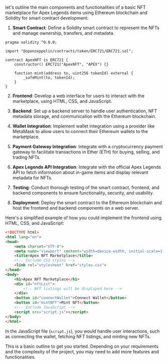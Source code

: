 let's outline the main components and functionalities of a basic NFT marketplace for Apex Legends items using Ethereum blockchain and Solidity for smart contract development:

1. **Smart Contract**: Define a Solidity smart contract to represent the NFTs and manage ownership, transfers, and metadata.

```solidity
pragma solidity ^0.8.0;

import "@openzeppelin/contracts/token/ERC721/ERC721.sol";

contract ApexNFT is ERC721 {
    constructor() ERC721("ApexNFT", "APEX") {}

    function mint(address to, uint256 tokenId) external {
        _safeMint(to, tokenId);
    }
}
```

2. **Frontend**: Develop a web interface for users to interact with the marketplace, using HTML, CSS, and JavaScript.

3. **Backend**: Set up a backend server to handle user authentication, NFT metadata storage, and communication with the Ethereum blockchain.

4. **Wallet Integration**: Implement wallet integration using a provider like MetaMask to allow users to connect their Ethereum wallets to the marketplace.

5. **Payment Gateway Integration**: Integrate with a cryptocurrency payment gateway to facilitate transactions in Ether (ETH) for buying, selling, and trading NFTs.

6. **Apex Legends API Integration**: Integrate with the official Apex Legends API to fetch information about in-game items and display relevant metadata for NFTs.

7. **Testing**: Conduct thorough testing of the smart contract, frontend, and backend components to ensure functionality, security, and usability.

8. **Deployment**: Deploy the smart contract to the Ethereum blockchain and host the frontend and backend components on a web server.

Here's a simplified example of how you could implement the frontend using HTML, CSS, and JavaScript:

```html
<!DOCTYPE html>
<html lang="en">
<head>
    <meta charset="UTF-8">
    <meta name="viewport" content="width=device-width, initial-scale=1.0">
    <title>Apex NFT Marketplace</title>
    <!-- Include CSS styles -->
    <link rel="stylesheet" href="styles.css">
</head>
<body>
    <h1>Apex NFT Marketplace</h1>
    <div id="nftList">
        <!-- NFT listings will be displayed here -->
    </div>
    <button id="connectWallet">Connect Wallet</button>
    <button id="mintNFT">Mint NFT</button>
    <!-- Include JavaScript -->
    <script src="script.js"></script>
</body>
</html>
```

In the JavaScript file (`script.js`), you would handle user interactions, such as connecting the wallet, fetching NFT listings, and minting new NFTs.

This is a basic outline to get you started. Depending on your requirements and the complexity of the project, you may need to add more features and functionalities.
